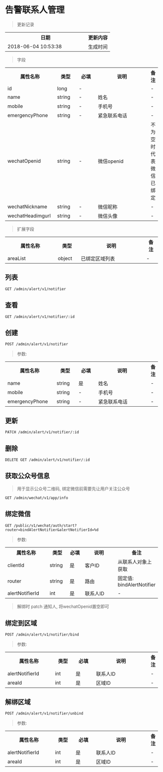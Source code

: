 # 告警联系人管理

> 更新记录

<table>
    <tr>
        <th style="width:250px;">日期</th>
        <th>更新内容</th>
    </tr>
    <tr>
        <td>2018-06-04 10:53:38</td>
        <td>生成时间</td>
    </tr>
</table>

> 字段

<table>
    <tr>
        <th style="width:150px;">属性名称</th>
        <th style="width:60px;">类型</th>
        <th style="width:60px;">必填</th>
        <th style="width:200px;">说明</th>
        <th>备注</th>
    </tr>
    <tr>
        <td>id</td>
        <td>long</td>
        <td>-</td>
        <td></td>
        <td>-</td>
    </tr>
    <tr>
        <td>name</td>
        <td>string</td>
        <td>-</td>
        <td>姓名</td>
        <td>-</td>
    </tr>
    <tr>
        <td>mobile</td>
        <td>string</td>
        <td>-</td>
        <td>手机号</td>
        <td>-</td>
    </tr>
    <tr>
        <td>emergencyPhone</td>
        <td>string</td>
        <td>-</td>
        <td>紧急联系电话</td>
        <td>-</td>
    </tr>
    <tr>
        <td>wechatOpenid</td>
        <td>string</td>
        <td>-</td>
        <td>微信openid</td>
        <td>不为空时代表微信已绑定</td>
    </tr>
    <tr>
        <td>wechatNickname</td>
        <td>string</td>
        <td>-</td>
        <td>微信昵称</td>
        <td>-</td>
    </tr>
    <tr>
        <td>wechatHeadimgurl</td>
        <td>string</td>
        <td>-</td>
        <td>微信头像</td>
        <td>-</td>
    </tr>
</table>

> 扩展字段

<table>
    <tr>
        <th style="width:150px;">属性名称</th>
        <th style="width:60px;">类型</th>
        <th style="width:200px;">说明</th>
        <th>备注</th>
    </tr>
    <tr>
        <td>areaList</td>
        <td>object</td>
        <td>已绑定区域列表</td>
        <td>-</td>
    </tr>
</table>

## 列表

```
GET /admin/alert/v1/notifier
```

## 查看

```
GET /admin/alert/v1/notifier/:id
```

## 创建

```
POST /admin/alert/v1/notifier
```

> 参数:

<table>
    <tr>
        <th style="width:150px;">属性名称</th>
        <th style="width:60px;">类型</th>
        <th style="width:60px;">必填</th>
        <th style="width:200px;">说明</th>
        <th>备注</th>
    </tr>
    <tr>
        <td>name</td>
        <td>string</td>
        <td>是</td>
        <td>姓名</td>
        <td>-</td>
    </tr>
    <tr>
        <td>mobile</td>
        <td>string</td>
        <td>-</td>
        <td>手机号</td>
        <td>-</td>
    </tr>
    <tr>
        <td>emergencyPhone</td>
        <td>string</td>
        <td>-</td>
        <td>紧急联系电话</td>
        <td>-</td>
    </tr>
</table>

## 更新

```
PATCH /admin/alert/v1/notifier/:id
```

## 删除

```
DELETE GET /admin/alert/v1/notifier/:id
```

## 获取公众号信息

> 用于显示公众号二维码, 绑定微信前需要先让用户关注公众号
```
GET /admin/wechat/v1/app/info
```

## 绑定微信

```
GET /public/v1/wechat/auth/start?router=bindAlertNotifier&alertNotifierId=%d
```

> 参数:

<table>
    <tr>
        <th style="width:150px;">属性名称</th>
        <th style="width:60px;">类型</th>
        <th style="width:60px;">必填</th>
        <th style="width:200px;">说明</th>
        <th>备注</th>
    </tr>
    <tr>
        <td>clientId</td>
        <td>string</td>
        <td>是</td>
        <td>客户ID</td>
        <td>从联系人对象上获取</td>
    </tr>
    <tr>
        <td>router</td>
        <td>string</td>
        <td>是</td>
        <td>路由</td>
        <td>固定值: bindAlertNotifier</td>
    </tr>
    <tr>
        <td>alertNotifierId</td>
        <td>int</td>
        <td>是</td>
        <td>联系人ID</td>
        <td>-</td>
    </tr>
</table>

> 解绑时 patch 通知人, 将wechatOpenid置空即可

## 绑定到区域

```
POST /admin/alert/v1/notifier/bind
```

> 参数:

<table>
    <tr>
        <th style="width:150px;">属性名称</th>
        <th style="width:60px;">类型</th>
        <th style="width:60px;">必填</th>
        <th style="width:200px;">说明</th>
        <th>备注</th>
    </tr>
    <tr>
        <td>alertNotifierId</td>
        <td>int</td>
        <td>是</td>
        <td>联系人ID</td>
        <td>-</td>
    </tr>
    <tr>
        <td>areaId</td>
        <td>int</td>
        <td>是</td>
        <td>区域ID</td>
        <td>-</td>
    </tr>
</table>

## 解绑区域

```
POST /admin/alert/v1/notifier/unbind
```

> 参数:

<table>
    <tr>
        <th style="width:150px;">属性名称</th>
        <th style="width:60px;">类型</th>
        <th style="width:60px;">必填</th>
        <th style="width:200px;">说明</th>
        <th>备注</th>
    </tr>
    <tr>
        <td>alertNotifierId</td>
        <td>int</td>
        <td>是</td>
        <td>联系人ID</td>
        <td>-</td>
    </tr>
    <tr>
        <td>areaId</td>
        <td>int</td>
        <td>是</td>
        <td>区域ID</td>
        <td>-</td>
    </tr>
</table>